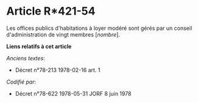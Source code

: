 # Article R*421-54

Les offices publics d'habitations à loyer modéré sont gérés par un conseil d'administration de vingt membres [*nombre*].

**Liens relatifs à cet article**

_Anciens textes_:

  - Décret n°78-213 1978-02-16 art. 1

_Codifié par_:

  - Décret n°78-622 1978-05-31 JORF 8 juin 1978
